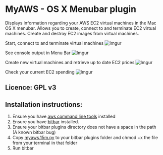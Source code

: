 
# MyAWS - OS X Menubar plugin

Displays information regarding your AWS EC2 virtual machines in the Mac OS X menubar. 
Allows you to create, connect to and terminate EC2 virtual machines.
Create and destroy EC2 images from virtual machines.


Start, connect to and terminate virtual machines
![Imgur](https://i.imgur.com/1MTAvlX.png)

See console output in Menu Bar
![Imgur](https://i.imgur.com/B17Q9hy.jpg)

Create new virtual machines and retrieve up to date EC2 prices
![Imgur](https://i.imgur.com/tr7sDRb.jpg)

Check your current EC2 spending 
![Imgur](https://i.imgur.com/XSNjUiQ.jpg)


## Licence: GPL v3

## Installation instructions: 

1. Ensure you have [aws command line tools](https://docs.aws.amazon.com/cli/latest/userguide/cli-install-macos.html) installed
2. Ensure you have [bitbar](https://github.com/matryer/bitbar/releases/latest) installed.
3. Ensure your bitbar plugins directory does not have a space in the path (A known bitbar bug)
4. Copy [myaws.15m.py](myaws.15m.py) to your bitbar plugins folder and chmod +x the file from your terminal in that folder
5. Run bitbar
